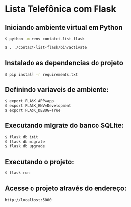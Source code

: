 # Lista Telefônica com Flask

Iniciando ambiente virtual em Python
------------------------------------
```sh
$ python -m venv contatct-list-flask

$ . ./contact-list-flask/bin/activate
```

Instalado as dependencias do projeto
------------------------------------
```sh
$ pip install -r requirements.txt
```

Definindo variaveis de ambiente:
--------------------------------
```sh
$ export FLASK_APP=app
$ export FLASK_ENV=Development
$ export FLASK_DEBUG=True
```

Executando migrate do banco SQLite:
----------------------------------
```sh
$ flask db init
$ flask db migrate
$ flask db upgrade
```

Executando o projeto:
--------------------- 
```sh
$ flask run
```

Acesse o projeto através do endereço:
-------------------------------------
```sh
http://localhost:5000
```